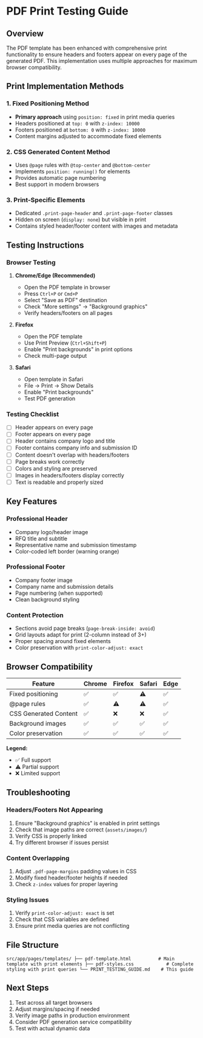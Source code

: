 # PDF Print Testing Guide

## Overview

The PDF template has been enhanced with comprehensive print functionality to ensure headers and footers appear on every page of the generated PDF. This implementation uses multiple approaches for maximum browser compatibility.

## Print Implementation Methods

### 1. Fixed Positioning Method

- **Primary approach** using `position: fixed` in print media queries
- Headers positioned at `top: 0` with `z-index: 10000`
- Footers positioned at `bottom: 0` with `z-index: 10000`
- Content margins adjusted to accommodate fixed elements

### 2. CSS Generated Content Method

- Uses `@page` rules with `@top-center` and `@bottom-center`
- Implements `position: running()` for elements
- Provides automatic page numbering
- Best support in modern browsers

### 3. Print-Specific Elements

- Dedicated `.print-page-header` and `.print-page-footer` classes
- Hidden on screen (`display: none`) but visible in print
- Contains styled header/footer content with images and metadata

## Testing Instructions

### Browser Testing

1. **Chrome/Edge (Recommended)**
   - Open the PDF template in browser
   - Press `Ctrl+P` or `Cmd+P`
   - Select "Save as PDF" destination
   - Check "More settings" → "Background graphics"
   - Verify headers/footers on all pages

2. **Firefox**
   - Open the PDF template
   - Use Print Preview (`Ctrl+Shift+P`)
   - Enable "Print backgrounds" in print options
   - Check multi-page output

3. **Safari**
   - Open template in Safari
   - File → Print → Show Details
   - Enable "Print backgrounds"
   - Test PDF generation

### Testing Checklist

- [ ] Header appears on every page
- [ ] Footer appears on every page
- [ ] Header contains company logo and title
- [ ] Footer contains company info and submission ID
- [ ] Content doesn't overlap with headers/footers
- [ ] Page breaks work correctly
- [ ] Colors and styling are preserved
- [ ] Images in headers/footers display correctly
- [ ] Text is readable and properly sized

## Key Features

### Professional Header

- Company logo/header image
- RFQ title and subtitle
- Representative name and submission timestamp
- Color-coded left border (warning orange)

### Professional Footer

- Company footer image
- Company name and submission details
- Page numbering (when supported)
- Clean background styling

### Content Protection

- Sections avoid page breaks (`page-break-inside: avoid`)
- Grid layouts adapt for print (2-column instead of 3+)
- Proper spacing around fixed elements
- Color preservation with `print-color-adjust: exact`

## Browser Compatibility

| Feature | Chrome | Firefox | Safari | Edge |
|---------|--------|---------|--------|------|
| Fixed positioning | ✅ | ✅ | ⚠️ | ✅ |
| @page rules | ✅ | ⚠️ | ⚠️ | ✅ |
| CSS Generated Content | ✅ | ❌ | ❌ | ✅ |
| Background images | ✅ | ✅ | ✅ | ✅ |
| Color preservation | ✅ | ✅ | ✅ | ✅ |

**Legend:**

- ✅ Full support
- ⚠️ Partial support
- ❌ Limited support

## Troubleshooting

### Headers/Footers Not Appearing

1. Ensure "Background graphics" is enabled in print settings
2. Check that image paths are correct (`assets/images/`)
3. Verify CSS is properly linked
4. Try different browser if issues persist

### Content Overlapping

1. Adjust `.pdf-page-margins` padding values in CSS
2. Modify fixed header/footer heights if needed
3. Check `z-index` values for proper layering

### Styling Issues

1. Verify `print-color-adjust: exact` is set
2. Check that CSS variables are defined
3. Ensure print media queries are not conflicting

## File Structure

``
src/app/pages/templates/
├── pdf-template.html          # Main template with print elements
├── pdf-styles.css            # Complete styling with print queries
└── PRINT_TESTING_GUIDE.md    # This guide
``

## Next Steps

1. Test across all target browsers
2. Adjust margins/spacing if needed
3. Verify image paths in production environment
4. Consider PDF generation service compatibility
5. Test with actual dynamic data
